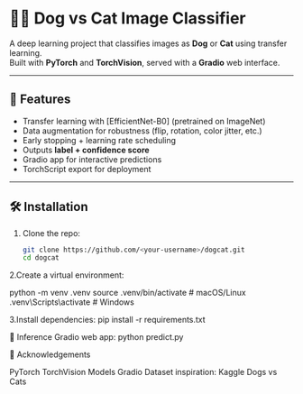 # 🐶🐱 Dog vs Cat Image Classifier

A deep learning project that classifies images as **Dog** or **Cat** using transfer learning.  
Built with **PyTorch** and **TorchVision**, served with a **Gradio** web interface.

---

## 🚀 Features
- Transfer learning with [EfficientNet-B0] (pretrained on ImageNet)
- Data augmentation for robustness (flip, rotation, color jitter, etc.)
- Early stopping + learning rate scheduling
- Outputs **label + confidence score**
- Gradio app for interactive predictions
- TorchScript export for deployment

---
## 🛠️ Installation
1. Clone the repo:
   ```bash
   git clone https://github.com/<your-username>/dogcat.git
   cd dogcat

2.Create a virtual environment:

python -m venv .venv
source .venv/bin/activate   # macOS/Linux
.venv\Scripts\activate      # Windows

3.Install dependencies:
pip install -r requirements.txt

🔮 Inference
Gradio web app:
python predict.py

🙌 Acknowledgements

PyTorch
TorchVision Models
Gradio
Dataset inspiration: Kaggle Dogs vs Cats
